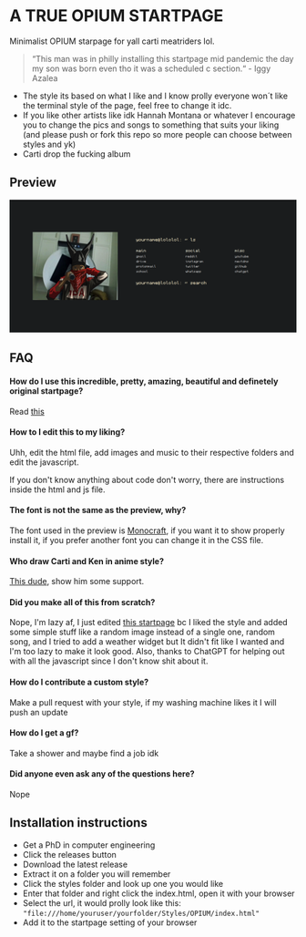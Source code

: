 
# A TRUE OPIUM STARTPAGE

Minimalist OPIUM starpage for yall carti meatriders lol.

> “This man was in philly installing this startpage mid pandemic the day my son was born even tho it was a scheduled c section.“ - Iggy Azalea

- The style its based on what I like and I know prolly everyone won´t like the terminal style of the page, feel free to change it idc.
- If you like other artists like idk Hannah Montana or whatever I encourage you to change the pics and songs to something that suits your liking (and please push or fork this repo so more people can choose between styles and yk)
- Carti drop the fucking album
## Preview

![img1](https://github.com/ImxTreme21/Startpage-OPIUM/blob/main/preview/img1.png)

## FAQ

#### How  do I use this incredible, pretty, amazing, beautiful and definetely original startpage?

Read [this](https://github.com/ImxTreme21/Startpage-OPIUM/tree/main?tab=readme-ov-file#installation-instructions)

#### How to I edit this to my liking?

Uhh, edit the html file, add images and music to their respective folders and edit the javascript.

If you don't know anything about code don't worry, there are instructions inside the html and js file.

#### The font is not the same as the preview, why?

The font used in the preview is [Monocraft](https://github.com/IdreesInc/Monocraft), if you want it to show properly install it, if you prefer another font you can change it in the CSS file.

#### Who draw Carti and Ken in anime style?

[This dude](https://www.instagram.com/yukimura.exe/?img_index=1), show him some support.

#### Did you make all of this from scratch?

Nope, I'm lazy af, I just edited [this startpage](https://github.com/ycatsh/boring-fox) bc I liked the style and added some simple stuff like a random image instead of a single one, random song, and I tried to add a weather widget but It didn't fit like I wanted and I'm too lazy to make it look good. Also, thanks to ChatGPT for helping out with all the javascript since I don't know shit about it.

#### How do I contribute a custom style?

Make a pull request with your style, if my washing machine likes it I will  push an update

#### How do I get a gf?

Take a shower and maybe find a job idk

#### Did anyone even ask any of the questions here?

Nope

## Installation instructions

- Get a PhD in computer engineering
- Click the releases button
- Download the latest release
- Extract it on a folder you will remember
- Click the styles folder and look up one you would like
- Enter that folder and right click the index.html, open it with your browser
- Select the url, it would prolly look like this:  
  ```"file:///home/youruser/yourfolder/Styles/OPIUM/index.html"```
- Add it to the startpage setting of your browser
